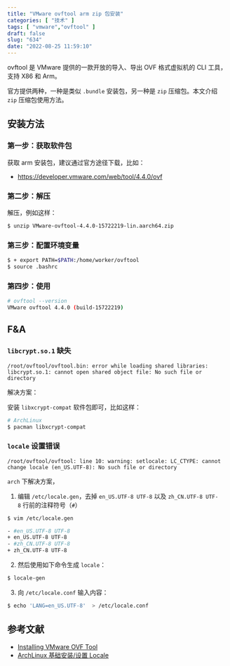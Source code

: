 ```yaml
---
title: "VMware ovftool arm zip 包安装"
categories: [ "技术" ]
tags: [ "vmware","ovftool" ]
draft: false
slug: "634"
date: "2022-08-25 11:59:10"
---
```


ovftool 是 VMware 提供的一款开放的导入、导出 OVF 格式虚拟机的 CLI 工具，支持 X86 和 Arm。

官方提供两种，一种是类似 `.bundle` 安装包，另一种是 `zip` 压缩包。本文介绍 `zip` 压缩包使用方法。

## 安装方法

### 第一步：获取软件包
获取 arm 安装包，建议通过官方途径下载，比如：

- https://developer.vmware.com/web/tool/4.4.0/ovf


### 第二步：解压

解压，例如这样：

```bash
$ unzip VMware-ovftool-4.4.0-15722219-lin.aarch64.zip
```

### 第三步：配置环境变量

```bash
$ + export PATH=$PATH:/home/worker/ovftool
$ source .bashrc
```

### 第四步：使用

```bash
# ovftool --version
VMware ovftool 4.4.0 (build-15722219)
```

## F&A

###  `libcrypt.so.1` 缺失

```
/root/ovftool/ovftool.bin: error while loading shared libraries: libcrypt.so.1: cannot open shared object file: No such file or directory
```

解决方案：

安装 `libxcrypt-compat` 软件包即可，比如这样：

```bash
# ArchLinux
$ pacman libxcrypt-compat
```

### `locale` 设置错误
```
/root/ovftool/ovftool: line 10: warning: setlocale: LC_CTYPE: cannot change locale (en_US.UTF-8): No such file or directory
```

`arch` 下解决方案，

1. 编辑 `/etc/locale.gen`，去掉 `en_US.UTF-8 UTF-8` 以及 `zh_CN.UTF-8 UTF-8` 行前的注释符号（`#`）

```bash
$ vim /etc/locale.gen

- #en_US.UTF-8 UTF-8
+ en_US.UTF-8 UTF-8
- #zh_CN.UTF-8 UTF-8
+ zh_CN.UTF-8 UTF-8
```

2.  然后使用如下命令生成 `locale`：

```bash
$ locale-gen
```

3.  向 `/etc/locale.conf` 输入内容：

```bash
$ echo 'LANG=en_US.UTF-8'  > /etc/locale.conf
```

## 参考文献

- [Installing VMware OVF Tool](https://docs.vmware.com/en/VMware-Telco-Cloud-Operations/1.4.0/deployment-guide-140/GUID-95301A42-F6F6-4BA9-B3A0-A86A268754B6.html)
- [ArchLinux 基础安装/设置 Locale](https://arch.icekylin.online/rookie/basic-install.html#_14-设置-locale)
